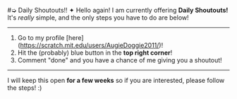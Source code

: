 #➭ Daily Shoutouts!!
✦ Hello again!
I am currently offering **Daily Shoutouts!** It's *really* simple, and the only steps you have to do are below!
- - -

1. Go to my profile [here] (https://scratch.mit.edu/users/AugieDoggie2011/)!
2. Hit the (probably) blue button in the **top right corner**!
3. Comment "done" and you have a chance of me giving you a shoutout!
- - -
I will keep this open **for a few weeks** so if you are interested, please follow the steps! :)